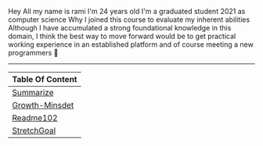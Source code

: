 Hey All my name is rami I'm 24 years old 
I'm a graduated student 2021 as computer science 
Why  I joined this course to evaluate my inherent abilities
Although I have accumulated a strong foundational knowledge in this domain, 
I think the best way to move forward would be to get practical working experience in an established platform and of course meeting a new programmers :pray:

----

| Table Of Content  |
| ------------- | 
| [Summarize](https://mastermind6666.github.io/reading-notes/Summarize)  | 
| [Growth-Minsdet](https://mastermind6666.github.io/reading-notes/Growth-Minsdet) | 
| [Readme102](https://mastermind6666.github.io/reading-notes/Readme102) | 
| [StretchGoal](https://mastermind6666.github.io/reading-notes/StretchGoal)

